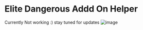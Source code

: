 # Elite Dangerous Addd On Helper

Currently Not working :) stay tuned for updates
![image](https://user-images.githubusercontent.com/5197831/204059824-da1bd46e-0f4a-4fdf-8773-c4ec4ba5bb02.png)

